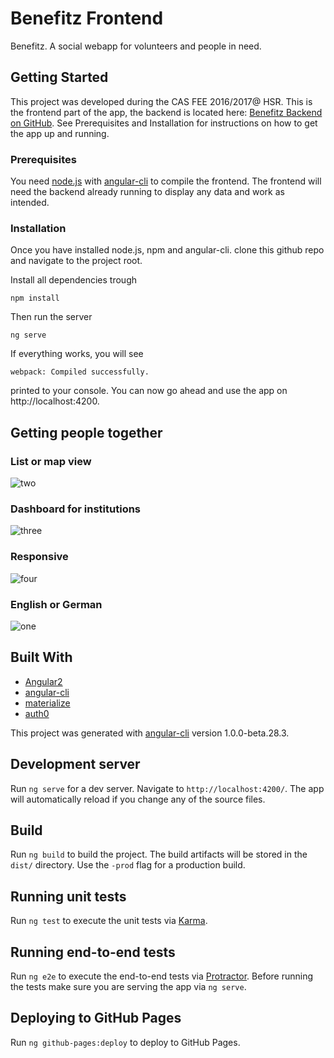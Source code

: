 # Benefitz Frontend

Benefitz. A social webapp for volunteers and people in need.


## Getting Started

This project was developed during the CAS FEE 2016/2017@ HSR. This is the frontend part of the app, the backend is located here: [Benefitz Backend on GitHub](https://github.com/mfluorhsr/projekt2).
See Prerequisites and Installation for instructions on how to get the app up and running.


### Prerequisites

You need [node.js](https://nodejs.org/en/) with [angular-cli](https://cli.angular.io/) to compile the frontend.
The frontend will need the backend already running to display any data and work as intended.


### Installation

Once you have installed node.js, npm and angular-cli. clone this github repo and navigate to the project root.

Install all dependencies trough

```
npm install
```

Then run the server

```
ng serve
```

If everything works, you will see
```
webpack: Compiled successfully.
```
printed to your console. You can now go ahead and use the app on http://localhost:4200.


## Getting people together

### List or map view 
![two](https://cloud.githubusercontent.com/assets/22084005/24566921/c378e420-165b-11e7-8f2b-9bb1218dd4cb.png)

### Dashboard for institutions
![three](https://cloud.githubusercontent.com/assets/22084005/24566922/c379908c-165b-11e7-8d3c-1c05fcacdc63.png)

### Responsive
![four](https://cloud.githubusercontent.com/assets/22084005/24566920/c361a634-165b-11e7-8c72-7fd96237c50d.png)

### English or German
![one](https://cloud.githubusercontent.com/assets/22084005/24566919/c360c192-165b-11e7-87cc-ceae39100a19.png)


## Built With

* [Angular2](https://angular.io/)
* [angular-cli](https://github.com/angular/angular-cli)
* [materialize](http://materializecss.com/)
* [auth0](https://auth0.com/)

This project was generated with [angular-cli](https://github.com/angular/angular-cli) version 1.0.0-beta.28.3.

## Development server
Run `ng serve` for a dev server. Navigate to `http://localhost:4200/`. The app will automatically reload if you change any of the source files.

## Build

Run `ng build` to build the project. The build artifacts will be stored in the `dist/` directory. Use the `-prod` flag for a production build.

## Running unit tests

Run `ng test` to execute the unit tests via [Karma](https://karma-runner.github.io).

## Running end-to-end tests

Run `ng e2e` to execute the end-to-end tests via [Protractor](http://www.protractortest.org/).
Before running the tests make sure you are serving the app via `ng serve`.

## Deploying to GitHub Pages

Run `ng github-pages:deploy` to deploy to GitHub Pages.

